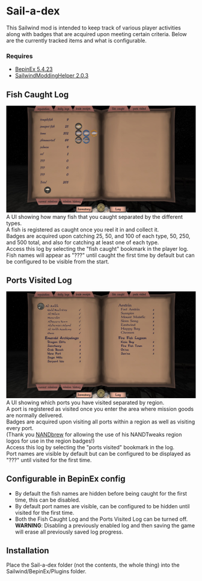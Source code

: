 # Sail-a-dex

This Sailwind mod is intended to keep track of various player activities along with badges that are acquired upon meeting certain criteria. Below are the currently tracked items and what is configurable.

### Requires
* [BepinEx 5.4.23](https://github.com/BepInEx/BepInEx/releases)
* [SailwindModdingHelper 2.0.3](https://thunderstore.io/c/sailwind/p/App24/SailwindModdingHelper/)

## Fish Caught Log

![Screenshot of the Fish Caught UI](https://github.com/bryon82/Sail-a-dex/blob/main/Screenshots/fishCaughtUI.jpg)
A UI showing how many fish that you caught separated by the different types.  
A fish is registered as caught once you reel it in and collect it.  
Badges are acquired upon catching 25, 50, and 100 of each type, 50, 250, and 500 total, and also for catching at least one of each type.  
Access this log by selecting the "fish caught" bookmark in the player log.  
Fish names will appear as "???" until caught the first time by default but can be configured to be visible from the start.

## Ports Visited Log

![Screenshot of the Ports Visited UI](https://github.com/bryon82/Sail-a-dex/blob/main/Screenshots/portsVisitedUI.jpg)
A UI showing which ports you have visited separated by region.  
A port is registered as visited once you enter the area where mission goods are normally delivered.  
Badges are acquired upon visiting all ports within a region as well as visiting every port.  
(Thank you [NANDbrew](https://github.com/NANDbrew) for allowing the use of his NANDTweaks region logos for use in the region badges!)  
Access this log by selecting the "ports visited" bookmark in the log.  
Port names are visible by default but can be configured to be displayed as "???" until visited for the first time.

## Configurable in BepinEx config
* By default the fish names are hidden before being caught for the first time, this can be disabled.
* By default port names are visible, can be configured to be hidden until visited for the first time.
* Both the Fish Caught Log and the Ports Visited Log can be turned off.  
  **WARNING**: Disabling a previously enabled log and then saving the game will erase all previously saved log progress.

## Installation
Place the Sail-a-dex folder (not the contents, the whole thing) into the Sailwind/BepinEx/Plugins folder.

